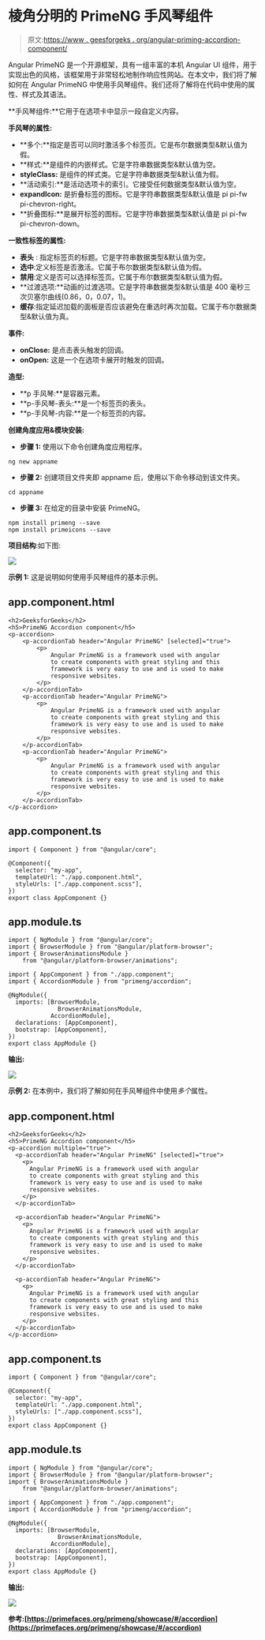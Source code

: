 # 棱角分明的 PrimeNG 手风琴组件

> 原文:[https://www . geesforgeks . org/angular-priming-accordion-component/](https://www.geeksforgeeks.org/angular-primeng-accordion-component/)

Angular PrimeNG 是一个开源框架，具有一组丰富的本机 Angular UI 组件，用于实现出色的风格，该框架用于非常轻松地制作响应性网站。在本文中，我们将了解如何在 Angular PrimeNG 中使用手风琴组件。我们还将了解将在代码中使用的属性、样式及其语法。

**手风琴组件:**它用于在选项卡中显示一段自定义内容。

**手风琴的属性:**

*   **多个:**指定是否可以同时激活多个标签页。它是布尔数据类型&默认值为假。
*   **样式:**是组件的内嵌样式。它是字符串数据类型&默认值为空。
*   **styleClass:** 是组件的样式类。它是字符串数据类型&默认值为假。
*   **活动索引:**是活动选项卡的索引。它接受任何数据类型&默认值为空。
*   **expandIcon:** 是折叠标签的图标。它是字符串数据类型&默认值是 pi pi-fw pi-chevron-right。
*   **折叠图标:**是展开标签的图标。它是字符串数据类型&默认值是 pi pi-fw pi-chevron-down。

**一致性标签的属性:**

*   **表头** : 指定标签页的标题。它是字符串数据类型&默认值为空。
*   **选中**:定义标签是否激活。它属于布尔数据类型&默认值为假。
*   **禁用**:定义是否可以选择标签页。它属于布尔数据类型&默认值为假。
*   **过渡选项:**动画的过渡选项。它是字符串数据类型&默认值是 400 毫秒三次贝塞尔曲线(0.86，0，0.07，1)。
*   **缓存**:指定延迟加载的面板是否应该避免在重选时再次加载。它属于布尔数据类型&默认值为真。

**事件:**

*   **onClose:** 是点击表头触发的回调。
*   **onOpen:** 这是一个在选项卡展开时触发的回调。

**造型:**

*   **p 手风琴:**是容器元素。
*   **p-手风琴-表头:**是一个标签页的表头。
*   **p-手风琴-内容:**是一个标签页的内容。

**创建角度应用&模块安装:**

*   **步骤 1:** 使用以下命令创建角度应用程序。

```
ng new appname
```

*   **步骤 2:** 创建项目文件夹即 appname 后，使用以下命令移动到该文件夹。

```
cd appname
```

*   **步骤 3:** 在给定的目录中安装 PrimeNG。

```
npm install primeng --save
npm install primeicons --save
```

**项目结构**:如下图:

![](img/6e2ac1499ceea2e58d3439c1f9f0d39a.png)

**示例 1:** 这是说明如何使用手风琴组件的基本示例。

## app.component.html

```
<h2>GeeksforGeeks</h2>
<h5>PrimeNG Accordion component</h5>
<p-accordion>
    <p-accordionTab header="Angular PrimeNG" [selected]="true">
        <p>
            Angular PrimeNG is a framework used with angular 
            to create components with great styling and this 
            framework is very easy to use and is used to make
            responsive websites.
        </p>
    </p-accordionTab>
    <p-accordionTab header="Angular PrimeNG">
        <p>
            Angular PrimeNG is a framework used with angular 
            to create components with great styling and this 
            framework is very easy to use and is used to make
            responsive websites.
        </p>
    </p-accordionTab>
    <p-accordionTab header="Angular PrimeNG">
        <p>
            Angular PrimeNG is a framework used with angular 
            to create components with great styling and this 
            framework is very easy to use and is used to make
            responsive websites.
        </p>
    </p-accordionTab>
</p-accordion>
```

## app.component.ts

```
import { Component } from "@angular/core";

@Component({
  selector: "my-app",
  templateUrl: "./app.component.html",
  styleUrls: ["./app.component.scss"],
})
export class AppComponent {}
```

## app.module.ts

```
import { NgModule } from "@angular/core";
import { BrowserModule } from "@angular/platform-browser";
import { BrowserAnimationsModule } 
    from "@angular/platform-browser/animations";

import { AppComponent } from "./app.component";
import { AccordionModule } from "primeng/accordion";

@NgModule({
  imports: [BrowserModule, 
              BrowserAnimationsModule, 
            AccordionModule],
  declarations: [AppComponent],
  bootstrap: [AppComponent],
})
export class AppModule {}
```

**输出:**

![](img/7484412f1820d5c4d8b3a208424d51b2.png)

**示例 2:** 在本例中，我们将了解如何在手风琴组件中使用*多个*属性。

## app.component.html

```
<h2>GeeksforGeeks</h2>
<h5>PrimeNG Accordion component</h5>
<p-accordion multiple="true">
  <p-accordionTab header="Angular PrimeNG" [selected]="true">
    <p>
      Angular PrimeNG is a framework used with angular 
      to create components with great styling and this 
      framework is very easy to use and is used to make
      responsive websites.
    </p>
  </p-accordionTab>

  <p-accordionTab header="Angular PrimeNG">
    <p>
      Angular PrimeNG is a framework used with angular 
      to create components with great styling and this 
      framework is very easy to use and is used to make
      responsive websites.
    </p>
  </p-accordionTab>

  <p-accordionTab header="Angular PrimeNG">
    <p>
      Angular PrimeNG is a framework used with angular 
      to create components with great styling and this 
      framework is very easy to use and is used to make
      responsive websites.
    </p>
  </p-accordionTab>
</p-accordion>
```

## app.component.ts

```
import { Component } from "@angular/core";

@Component({
  selector: "my-app",
  templateUrl: "./app.component.html",
  styleUrls: ["./app.component.scss"],
})
export class AppComponent {}
```

## app.module.ts

```
import { NgModule } from "@angular/core";
import { BrowserModule } from "@angular/platform-browser";
import { BrowserAnimationsModule } 
    from "@angular/platform-browser/animations";

import { AppComponent } from "./app.component";
import { AccordionModule } from "primeng/accordion";

@NgModule({
  imports: [BrowserModule, 
              BrowserAnimationsModule, 
            AccordionModule],
  declarations: [AppComponent],
  bootstrap: [AppComponent],
})
export class AppModule {}
```

**输出:**

![](img/2a1d3695d840c1ad419533c03ff88798.png)

**参考:**[](https://primefaces.org/primeng/showcase/#/button)**[https://primefaces.org/primeng/showcase/#/accordion](https://primefaces.org/primeng/showcase/#/accordion)**